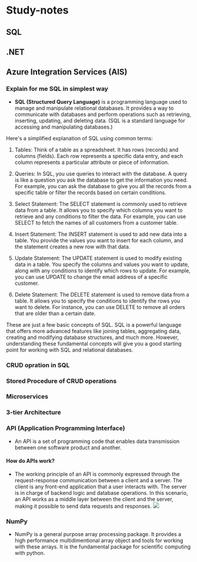 # Study-notes

## SQL
## .NET
## Azure Integration Services (AIS)

### Explain for me SQL in simplest way
* **SQL (Structured Query Language)** is a programming language used to manage and manipulate relational databases. It provides a way to communicate with databases and perform operations such as retrieving, inserting, updating, and deleting data. (SQL is a standard language for accessing and manipulating databases.)

Here's a simplified explanation of SQL using common terms:

1. Tables: Think of a table as a spreadsheet. It has rows (records) and columns (fields). Each row represents a specific data entry, and each column represents a particular attribute or piece of information.

2. Queries: In SQL, you use queries to interact with the database. A query is like a question you ask the database to get the information you need. For example, you can ask the database to give you all the records from a specific table or filter the records based on certain conditions.

3. Select Statement: The SELECT statement is commonly used to retrieve data from a table. It allows you to specify which columns you want to retrieve and any conditions to filter the data. For example, you can use SELECT to fetch the names of all customers from a customer table.

4. Insert Statement: The INSERT statement is used to add new data into a table. You provide the values you want to insert for each column, and the statement creates a new row with that data.

5. Update Statement: The UPDATE statement is used to modify existing data in a table. You specify the columns and values you want to update, along with any conditions to identify which rows to update. For example, you can use UPDATE to change the email address of a specific customer.

6. Delete Statement: The DELETE statement is used to remove data from a table. It allows you to specify the conditions to identify the rows you want to delete. For instance, you can use DELETE to remove all orders that are older than a certain date.

These are just a few basic concepts of SQL. SQL is a powerful language that offers more advanced features like joining tables, aggregating data, creating and modifying database structures, and much more. However, understanding these fundamental concepts will give you a good starting point for working with SQL and relational databases.

### CRUD opration in SQL
### Stored Procedure of CRUD operations
### Microservices
### 3-tier Architecture
### API (Application Programming Interface)
* An API is a set of programming code that enables data transmission between one software product and another.
#### How do APIs work?
* The working principle of an API is commonly expressed through the request-response communication between a client and a server. The client is any front-end application that a user interacts with. The server is in charge of backend logic and database operations. In this scenario, an API works as a middle layer between the client and the server, making it possible to send data requests and responses.
![](https://www.altexsoft.com/media/2019/06/1.png)

### NumPy
* NumPy is a general purpose array processing package. It provides a high performance multidimentional array object and tools for working with these arrays. It is the fundamental package for scientific computing with python.

  
